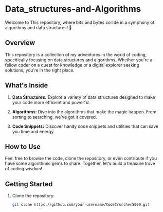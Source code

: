 # Data_structures-and-Algorithms


Welcome to This repository, where bits and bytes collide in a symphony of algorithms and data structures! 🚀

## Overview

This repository is a collection of my adventures in the world of coding, specifically focusing on data structures and algorithms. Whether you're a fellow coder on a quest for knowledge or a digital explorer seeking solutions, you're in the right place.

## What's Inside

1. **Data Structures:** Explore a variety of data structures designed to make your code more efficient and powerful.

2. **Algorithms:** Dive into the algorithms that make the magic happen. From sorting to searching, we've got it covered.

3. **Code Snippets:** Discover handy code snippets and utilities that can save you time and energy.

## How to Use

Feel free to browse the code, clone the repository, or even contribute if you have some algorithmic gems to share. Together, let's build a treasure trove of coding wisdom!

## Getting Started

1. Clone the repository:
   ```bash
   git clone https://github.com/your-username/CodeCruncher5000.git
